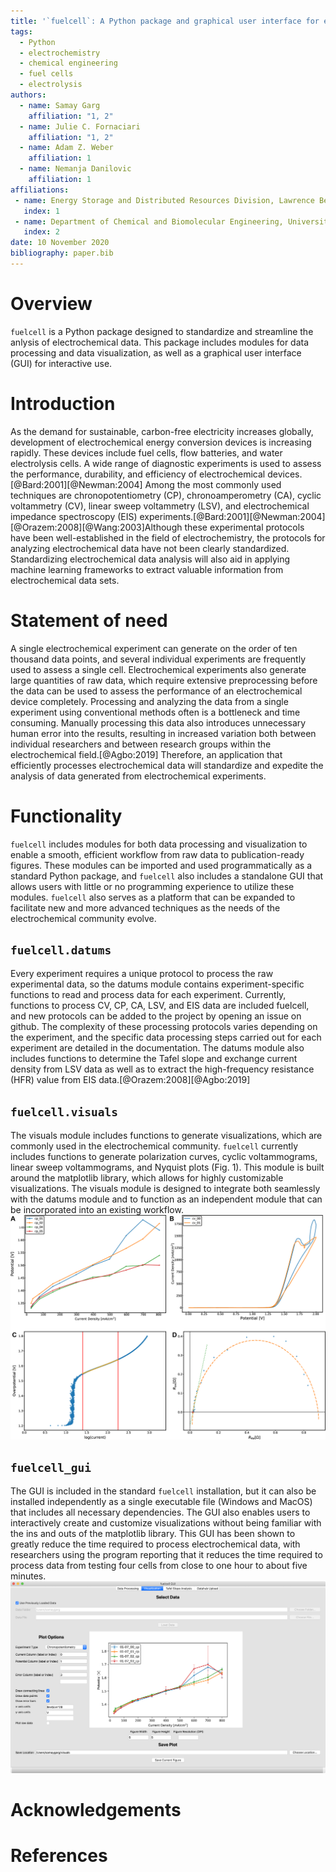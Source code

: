 ```yaml
---
title: '`fuelcell`: A Python package and graphical user interface for electrochemical data analysis'
tags:
  - Python
  - electrochemistry
  - chemical engineering
  - fuel cells
  - electrolysis
authors:
  - name: Samay Garg
    affiliation: "1, 2"
  - name: Julie C. Fornaciari
    affiliation: "1, 2"
  - name: Adam Z. Weber
    affiliation: 1
  - name: Nemanja Danilovic
  	affiliation: 1
affiliations:
 - name: Energy Storage and Distributed Resources Division, Lawrence Berkeley National Laboratory, Berkeley, CA 94720
   index: 1
 - name: Department of Chemical and Biomolecular Engineering, University of California Berkeley, Berkeley CA 94720
   index: 2
date: 10 November 2020
bibliography: paper.bib
---
```


# Overview

`fuelcell` is a Python package designed to standardize and streamline the anlysis of electrochemical data. This package includes modules for data processing and data visualization, as well as a graphical user interface (GUI) for interactive use.

# Introduction

As the demand for sustainable, carbon-free electricity increases globally, development of electrochemical energy conversion devices is increasing rapidly.  These devices include fuel cells, flow batteries, and water electrolysis cells. A wide range of diagnostic experiments is used to assess the performance, durability, and efficiency of electrochemical devices. [@Bard:2001][@Newman:2004] Among the most commonly used techniques are chronopotentiometry (CP), chronoamperometry (CA), cyclic voltammetry (CV), linear sweep voltammetry (LSV), and electrochemical impedance spectroscopy (EIS) experiments.[@Bard:2001][@Newman:2004][@Orazem:2008][@Wang:2003]Although these experimental protocols have been well-established in the field of electrochemistry, the protocols for analyzing electrochemical data have not been clearly standardized. Standardizing electrochemical data analysis will also aid in applying machine learning frameworks to extract valuable information from electrochemical data sets. 

# Statement of need
A single electrochemical experiment can generate on the order of ten thousand data points, and several individual experiments are frequently used to assess a single cell. Electrochemical experiments also generate large quantities of raw data, which require extensive preprocessing before the data can be used to assess the performance of an electrochemical device completely. Processing and analyzing the data from a single experiment using conventional methods often is a bottleneck and time consuming. Manually processing this data also introduces unnecessary human error into the results, resulting in increased variation both between individual researchers and between research groups within the electrochemical field.[@Agbo:2019] Therefore, an application that efficiently processes electrochemical data will standardize and expedite the analysis of data generated from electrochemical experiments.

# Functionality

`fuelcell` includes modules for both data processing and visualization to enable a smooth, efficient workflow from raw data to publication-ready figures. These modules can be imported and used programmatically as a standard Python package, and `fuelcell` also includes a standalone GUI that allows users with little or no programming experience to utilize these modules.  `fuelcell` also serves as a platform that can be expanded to facilitate new and more advanced techniques as the needs of the electrochemical community evolve.
## `fuelcell.datums`
Every experiment requires a unique protocol to process the raw experimental data, so the datums module contains experiment-specific functions to read and process data for each experiment. Currently, functions to process CV, CP, CA, LSV, and EIS data are included fuelcell, and new protocols can be added to the project by opening an issue on github. The complexity of these processing protocols varies depending on the experiment, and the specific data processing steps carried out for each experiment are detailed in the documentation. The datums module also includes functions to determine the Tafel slope and exchange current density from LSV data as well as to extract the high-frequency resistance (HFR) value from EIS data.[@Orazem:2008][@Agbo:2019]
## `fuelcell.visuals`
The visuals module includes functions to generate visualizations, which are commonly used in the electrochemical community. `fuelcell` currently includes functions to generate polarization curves, cyclic voltammograms, linear sweep voltammograms, and Nyquist plots (Fig. 1). This module is built around the matplotlib library, which allows for highly customizable visualizations. The visuals module is designed to integrate both seamlessly with the datums module and to function as an independent module that can be incorporated into an existing workflow.
![Examples of figures created using functions in `fuelcell.visuals`. (a) Polarization curves generated using data from CP experiments. (b) Cyclic voltammograms. (c) LSV data with the Tafel fit overlaid in yellow. (d) EIS data with the HFR value calculated using both a semicircle fit and a linear fit.\label{fig:1}](fig1.png)
## `fuelcell_gui`
The GUI is included in the standard `fuelcell` installation, but it can also be installed independently as a single executable file (Windows and MacOS) that includes all necessary dependencies.  The GUI also enables users to interactively create and customize visualizations without being familiar with the ins and outs of the matplotlib library. This GUI has been shown to greatly reduce the time required to process electrochemical data, with researchers using the program reporting that it reduces the time required to process data from testing four cells from close to one hour to about five minutes.
![: Data visualization tab of the GUI.\label{fig:2}](fig2.png)

# Acknowledgements


# References
